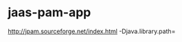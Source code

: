 jaas-pam-app
============

http://jpam.sourceforge.net/index.html
-Djava.library.path=<path containing libjpam.so>
